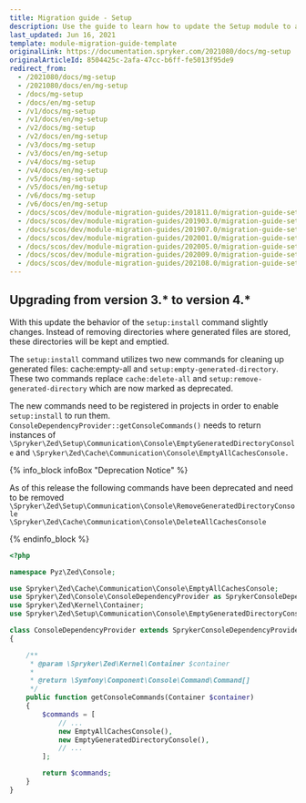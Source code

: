 ```yaml
---
title: Migration guide - Setup
description: Use the guide to learn how to update the Setup module to a newer version.
last_updated: Jun 16, 2021
template: module-migration-guide-template
originalLink: https://documentation.spryker.com/2021080/docs/mg-setup
originalArticleId: 8504425c-2afa-47cc-b6ff-fe5013f95de9
redirect_from:
  - /2021080/docs/mg-setup
  - /2021080/docs/en/mg-setup
  - /docs/mg-setup
  - /docs/en/mg-setup
  - /v1/docs/mg-setup
  - /v1/docs/en/mg-setup
  - /v2/docs/mg-setup
  - /v2/docs/en/mg-setup
  - /v3/docs/mg-setup
  - /v3/docs/en/mg-setup
  - /v4/docs/mg-setup
  - /v4/docs/en/mg-setup
  - /v5/docs/mg-setup
  - /v5/docs/en/mg-setup
  - /v6/docs/mg-setup
  - /v6/docs/en/mg-setup
  - /docs/scos/dev/module-migration-guides/201811.0/migration-guide-setup.html
  - /docs/scos/dev/module-migration-guides/201903.0/migration-guide-setup.html
  - /docs/scos/dev/module-migration-guides/201907.0/migration-guide-setup.html
  - /docs/scos/dev/module-migration-guides/202001.0/migration-guide-setup.html
  - /docs/scos/dev/module-migration-guides/202005.0/migration-guide-setup.html
  - /docs/scos/dev/module-migration-guides/202009.0/migration-guide-setup.html
  - /docs/scos/dev/module-migration-guides/202108.0/migration-guide-setup.html
---
```


## Upgrading from version 3.* to version 4.*

With this update the behavior of the `setup:install` command slightly changes. Instead of removing directories where generated files are stored, these directories will be kept and emptied.

The `setup:install` command utilizes two new commands for cleaning up generated files: cache:empty-all and `setup:empty-generated-directory`. These two commands replace `cache:delete-all` and `setup:remove-generated-directory` which are now marked as deprecated.

The new commands need to be registered in projects in order to enable `setup:install` to run them. `ConsoleDependencyProvider::getConsoleCommands()` needs to return instances of `\Spryker\Zed\Setup\Communication\Console\EmptyGeneratedDirectoryConsole` and `\Spryker\Zed\Cache\Communication\Console\EmptyAllCachesConsole.`

{% info_block infoBox "Deprecation Notice" %}

As of this release the following commands have been deprecated and need to be removed `\Spryker\Zed\Setup\Communication\Console\RemoveGeneratedDirectoryConsole`<br> `\Spryker\Zed\Cache\Communication\Console\DeleteAllCachesConsole`

{% endinfo_block %}

```php
<?php

namespace Pyz\Zed\Console;

use Spryker\Zed\Cache\Communication\Console\EmptyAllCachesConsole;
use Spryker\Zed\Console\ConsoleDependencyProvider as SprykerConsoleDependencyProvider;
use Spryker\Zed\Kernel\Container;
use Spryker\Zed\Setup\Communication\Console\EmptyGeneratedDirectoryConsole;

class ConsoleDependencyProvider extends SprykerConsoleDependencyProvider
{

    /**
     * @param \Spryker\Zed\Kernel\Container $container
     *
     * @return \Symfony\Component\Console\Command\Command[]
     */
    public function getConsoleCommands(Container $container)
    {
        $commands = [
            // ...
            new EmptyAllCachesConsole(),
            new EmptyGeneratedDirectoryConsole(),
            // ...
        ];

        return $commands;
    }
}
```